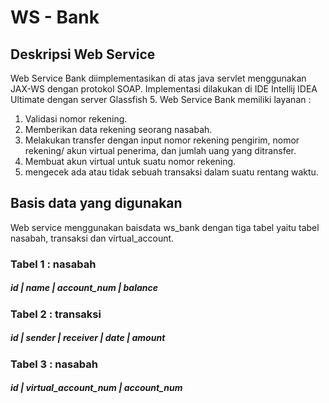 # WS - Bank

## Deskripsi Web Service
Web Service Bank diimplementasikan di atas java servlet menggunakan JAX-WS dengan protokol SOAP. Implementasi dilakukan di IDE Intellij IDEA Ultimate dengan server Glassfish 5.
Web Service Bank memiliki layanan :
1. Validasi nomor rekening.
2. Memberikan data rekening seorang nasabah.
3. Melakukan transfer dengan input nomor rekening pengirim, nomor rekening/ akun virtual penerima, dan jumlah uang yang ditransfer.
4. Membuat akun virtual untuk suatu nomor rekening.
5. mengecek ada atau tidak sebuah transaksi dalam suatu rentang waktu. 


## Basis data yang digunakan
Web service menggunakan baisdata ws_bank dengan tiga tabel yaitu tabel nasabah, transaksi dan virtual_account.

### Tabel 1 : nasabah
##### id | name | account_num | balance

### Tabel 2 : transaksi
##### id | sender | receiver | date | amount 

### Tabel 3 : nasabah
##### id | virtual_account_num | account_num




